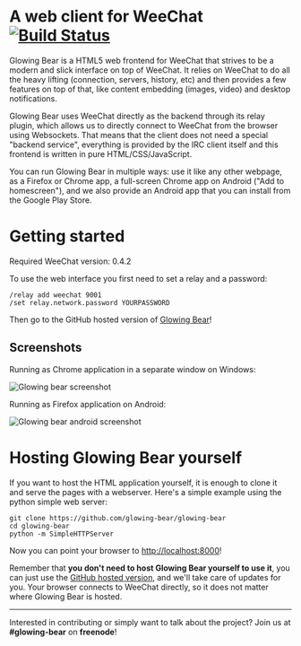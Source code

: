 A web client for WeeChat [![Build Status](https://api.travis-ci.org/glowing-bear/glowing-bear.png)](https://travis-ci.org/glowing-bear/glowing-bear)
========================

Glowing Bear is a HTML5 web frontend for WeeChat that strives to be a modern and slick interface on top of WeeChat. It relies on WeeChat to do all the heavy lifting (connection, servers, history, etc) and then provides a few features on top of that, like content embedding (images, video) and desktop notifications.

Glowing Bear uses WeeChat directly as the backend through its relay plugin, which allows us to directly connect to WeeChat from the browser using Websockets. That means that the client does not need a special "backend service", everything is provided by the IRC client itself and this frontend is written in pure HTML/CSS/JavaScript.

You can run Glowing Bear in multiple ways: use it like any other webpage, as a Firefox or Chrome app, a full-screen Chrome app on Android ("Add to homescreen"), and we also provide an Android app that you can install from the Google Play Store.


Getting started
===============

Required WeeChat version: 0.4.2

To use the web interface you first need to set a relay and a password:

	/relay add weechat 9001
	/set relay.network.password YOURPASSWORD

Then go to the GitHub hosted version of [Glowing Bear](http://glowing-bear.github.io/glowing-bear)!


Screenshots
----------
Running as Chrome application in a separate window on Windows:

![Glowing bear screenshot](http://hveem.no/ss/weechat-web-client720.png)

Running as Firefox application on Android:

![Glowing bear android screenshot](http://hveem.no/ss/weechat-web-android720.png)



Hosting Glowing Bear yourself
=============================

If you want to host the HTML application yourself, it is enough to clone it and serve the pages with a webserver. Here's a simple example using the python simple web server:

    git clone https://github.com/glowing-bear/glowing-bear
    cd glowing-bear
    python -m SimpleHTTPServer

Now you can point your browser to [http://localhost:8000](http://localhost:8000)!

Remember that **you don't need to host Glowing Bear yourself to use it**, you can just use the [GitHub hosted version](http://glowing-bear.github.io/glowing-bear), and we'll take care of updates for you. Your browser connects to WeeChat directly, so it does not matter where Glowing Bear is hosted.

----

Interested in contributing or simply want to talk about the project? Join us at **#glowing-bear** on **freenode**!
